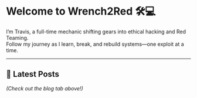 # Welcome to Wrench2Red 🛠️💻

I’m Travis, a full-time mechanic shifting gears into ethical hacking and Red Teaming.  
Follow my journey as I learn, break, and rebuild systems—one exploit at a time.

---

## 🔐 Latest Posts
_(Check out the blog tab above!)_
